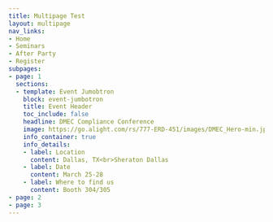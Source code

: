 ```yaml
---
title: Multipage Test
layout: multipage
nav_links:
- Home
- Seminars
- After Party
- Register
subpages:
- page: 1
  sections:
  - template: Event Jumobtron
    block: event-jumbotron
    title: Event Header
    toc_include: false
    headline: DMEC Compliance Conference
    image: https://go.alight.com/rs/777-ERD-451/images/DMEC_Hero-min.jpg?version=0
    info_container: true
    info_details:
    - label: Location
      content: Dallas, TX<br>Sheraton Dallas
    - label: Date
      content: March 25-28
    - label: Where to find us
      content: Booth 304/305
- page: 2
- page: 3
---
```


